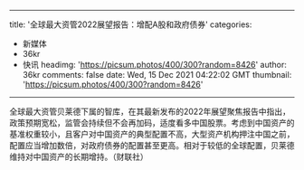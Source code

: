 
---
title: '全球最大资管2022展望报告：增配A股和政府债券'
categories: 
 - 新媒体
 - 36kr
 - 快讯
headimg: 'https://picsum.photos/400/300?random=8426'
author: 36kr
comments: false
date: Wed, 15 Dec 2021 04:22:02 GMT
thumbnail: 'https://picsum.photos/400/300?random=8426'
---

<div>   
全球最大资管贝莱德下属的智库，在其最新发布的2022年展望聚焦报告中指出，政策预期宽松，监管会持续但不会再加码，适度看多中国股票。考虑到中国资产的基准权重较小，且客户对中国资产的典型配置不高，大型资产机构押注中国之前，配置应当增加数倍，对政府债券的配置甚至更高。相对于较低的全球配置，贝莱德维持对中国资产的长期增持。（财联社）  
</div>
            